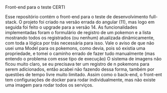 Front-end para o teste CERTI

Esse repositório contém o front-end para o teste de desenvolvimento full-stack.
O projeto foi criado na versão errada do angular (11), mas logo em seguida foi feito o upgrade para a versão 14.
As funcionalidades implementadas foram o formulário de registro de um pokemon e a lista mostrando todos os registrados (ou nenhum) atualizada dinâmicamente, com toda a lógica por trás necessária para isso.
Vale o aviso de que não usei uma Model para os pokemons, como devia, pois só existia uma propriedade, e tomei o caminho errado de fazer tudo manualmente (mas entendo o problema com esse tipo de execução)
O sistema de imagens não ficou muito claro, se eu precisava ter um registro de n pokemons para serem adicionados, então acabei não fazendo dessa forma, também por questões de tempo livre muito limitado.
Assim como o back-end, o front-ent tem configurações de docker para rodar individualmente, mas não existe uma imagem para rodar todos os serviços.
